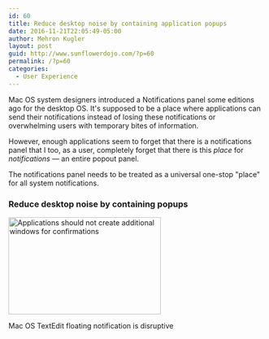 ```yaml
---
id: 60
title: Reduce desktop noise by containing application popups
date: 2016-11-21T22:05:49-05:00
author: Mehron Kugler
layout: post
guid: http://www.sunflowerdojo.com/?p=60
permalink: /?p=60
categories:
  - User Experience
---
```

Mac OS system designers introduced a Notifications panel some editions ago for the desktop OS. It's supposed to be a place where applications can send their notifications instead of losing these notifications or overwhelming users with temporary bites of information.

However, enough applications seem to forget that there is a notifications panel that I too, as a user, completely forget that there is this _place_ for _notifications_ &mdash; an entire popout panel.

The notifications panel needs to be treated as a universal one-stop "place" for all system notifications.

### Reduce desktop noise by containing popups<figure id="attachment_84" aria-describedby="caption-attachment-84" style="width: 300px" class="wp-caption aligncenter">

[<img loading="lazy" class="wp-image-84 size-medium" src="http://www.sunflowerdojo.com/wp-content/uploads/2016/11/Screenshot-2016-11-21-16.53.11-300x191.png" alt="Applications should not create additional windows for confirmations" width="300" height="191" />](http://www.sunflowerdojo.com/wp-content/uploads/2016/11/Screenshot-2016-11-21-16.53.11.png)<figcaption id="caption-attachment-84" class="wp-caption-text">Mac OS TextEdit floating notification is disruptive</figcaption></figure>

&nbsp;

